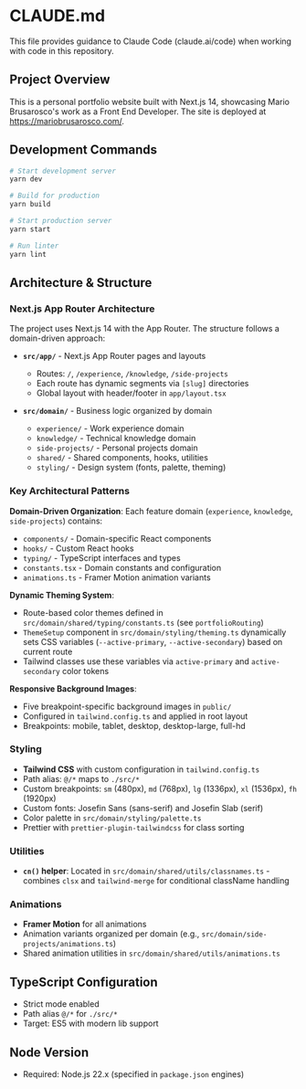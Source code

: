 # CLAUDE.md

This file provides guidance to Claude Code (claude.ai/code) when working with code in this repository.

## Project Overview

This is a personal portfolio website built with Next.js 14, showcasing Mario Brusarosco's work as a Front End Developer. The site is deployed at https://mariobrusarosco.com/.

## Development Commands

```bash
# Start development server
yarn dev

# Build for production
yarn build

# Start production server
yarn start

# Run linter
yarn lint
```

## Architecture & Structure

### Next.js App Router Architecture

The project uses Next.js 14 with the App Router. The structure follows a domain-driven approach:

- **`src/app/`** - Next.js App Router pages and layouts
  - Routes: `/`, `/experience`, `/knowledge`, `/side-projects`
  - Each route has dynamic segments via `[slug]` directories
  - Global layout with header/footer in `app/layout.tsx`

- **`src/domain/`** - Business logic organized by domain
  - `experience/` - Work experience domain
  - `knowledge/` - Technical knowledge domain
  - `side-projects/` - Personal projects domain
  - `shared/` - Shared components, hooks, utilities
  - `styling/` - Design system (fonts, palette, theming)

### Key Architectural Patterns

**Domain-Driven Organization**: Each feature domain (`experience`, `knowledge`, `side-projects`) contains:
- `components/` - Domain-specific React components
- `hooks/` - Custom React hooks
- `typing/` - TypeScript interfaces and types
- `constants.tsx` - Domain constants and configuration
- `animations.ts` - Framer Motion animation variants

**Dynamic Theming System**:
- Route-based color themes defined in `src/domain/shared/typing/constants.ts` (see `portfolioRouting`)
- `ThemeSetup` component in `src/domain/styling/theming.ts` dynamically sets CSS variables (`--active-primary`, `--active-secondary`) based on current route
- Tailwind classes use these variables via `active-primary` and `active-secondary` color tokens

**Responsive Background Images**:
- Five breakpoint-specific background images in `public/`
- Configured in `tailwind.config.ts` and applied in root layout
- Breakpoints: mobile, tablet, desktop, desktop-large, full-hd

### Styling

- **Tailwind CSS** with custom configuration in `tailwind.config.ts`
- Path alias: `@/*` maps to `./src/*`
- Custom breakpoints: `sm` (480px), `md` (768px), `lg` (1336px), `xl` (1536px), `fh` (1920px)
- Custom fonts: Josefin Sans (sans-serif) and Josefin Slab (serif)
- Color palette in `src/domain/styling/palette.ts`
- Prettier with `prettier-plugin-tailwindcss` for class sorting

### Utilities

- **`cn()` helper**: Located in `src/domain/shared/utils/classnames.ts` - combines `clsx` and `tailwind-merge` for conditional className handling

### Animations

- **Framer Motion** for all animations
- Animation variants organized per domain (e.g., `src/domain/side-projects/animations.ts`)
- Shared animation utilities in `src/domain/shared/utils/animations.ts`

## TypeScript Configuration

- Strict mode enabled
- Path alias `@/*` for `./src/*`
- Target: ES5 with modern lib support

## Node Version

- Required: Node.js 22.x (specified in `package.json` engines)
